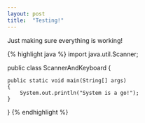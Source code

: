 ```yaml
---
layout: post
title:  "Testing!"
---
```

Just making sure everything is working!

{% highlight java %}
import java.util.Scanner;

public class ScannerAndKeyboard
{

	public static void main(String[] args)
	{	
		System.out.println("System is a go!");
	}
}
{% endhighlight %}